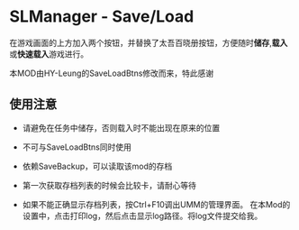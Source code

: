 # SLManager - Save/Load

在游戏画面的上方加入两个按钮，并替换了太吾百晓册按钮，方便随时**储存**,**载入**或**快速载入**游戏进行。

本MOD由HY-Leung的SaveLoadBtns修改而来，特此感谢

## 使用注意
* 请避免在任务中储存，否则载入时不能出现在原来的位置

* 不可与SaveLoadBtns同时使用

* 依赖SaveBackup，可以读取该mod的存档
* 第一次获取存档列表的时候会比较卡，请耐心等待

* 如果不能正确显示存档列表，按Ctrl+F10调出UMM的管理界面。
    在本Mod的设置中，点击打印log，然后点击显示log路径。将log文件提交给我。
